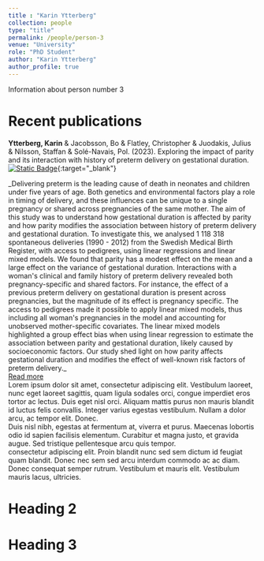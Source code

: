 ```yaml
---
title : "Karin Ytterberg"
collection: people
type: "title"
permalink: /people/person-3
venue: "University"
role: "PhD Student"
author: "Karin Ytterberg"
author_profile: true
---
```

Information about person number 3

Recent publications
======
<span style="color:$green">**Ytterberg, Karin**</span> & Jacobsson, Bo & Flatley, Christopher & Juodakis, Julius & Nilsson, Staffan & Solé-Navais, Pol. (2023). Exploring the impact of parity and its interaction with history of preterm delivery on gestational duration.[![Static Badge](https://img.shields.io/badge/DOI-10.1101%2F2023.02.16.23286023-a)](https://doi.org/10.1101/2023.02.16.23286023){:target="_blank"} <br> 

<div>_Delivering preterm is the leading cause of death in neonates and children under five years of age. Both genetics and environmental factors play a role in timing of delivery, and these influences can be unique to a single pregnancy or shared across pregnancies of the same mother. The aim of this study was to understand how gestational duration is affected by parity and how parity modifies the association between history of preterm delivery and gestational duration. To investigate this, we analysed 1 118 318 spontaneous deliveries (1990 - 2012) from the Swedish Medical Birth Register, with access to pedigrees, using linear regressions and linear mixed models. We found that parity has a modest effect on the mean and a large effect on the variance of gestational duration. Interactions with a woman's clinical and family history of preterm delivery revealed both pregnancy-specific and shared factors. For instance, the effect of a previous preterm delivery on gestational duration is present across pregnancies, but the magnitude of its effect is pregnancy specific. The access to pedigrees made it possible to apply linear mixed models, thus including all woman's pregnancies in the model and accounting for unobserved mother-specific covariates. The linear mixed models highlighted a group effect bias when using linear regression to estimate the association between parity and gestational duration, likely caused by socioeconomic factors. Our study shed light on how parity affects gestational duration and modifies the effect of well-known risk factors of preterm delivery._ </div>
<a id="more" href="#">Read more </a>

<div class="comment more">
	Lorem ipsum dolor sit amet, consectetur adipiscing elit.
	Vestibulum laoreet, nunc eget laoreet sagittis,
	quam ligula sodales orci, congue imperdiet eros tortor ac lectus.
	Duis eget nisl orci. Aliquam mattis purus non mauris
	blandit id luctus felis convallis.
	Integer varius egestas vestibulum.
	Nullam a dolor arcu, ac tempor elit. Donec.
</div>
<div class="comment more">
	Duis nisl nibh, egestas at fermentum at, viverra et purus.
	Maecenas lobortis odio id sapien facilisis elementum.
	Curabitur et magna justo, et gravida augue.
	Sed tristique pellentesque arcu quis tempor.
</div>
<div class="comment more">
	consectetur adipiscing elit. Proin blandit nunc sed sem dictum id feugiat quam blandit.
	Donec nec sem sed arcu interdum commodo ac ac diam. Donec consequat semper rutrum.
	Vestibulum et mauris elit. Vestibulum mauris lacus, ultricies.
</div>

Heading 2
======

Heading 3
======
